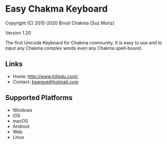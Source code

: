 Easy Chakma Keyboard
======================

Copyright (C) 2015-2020 Bivuti Chakma (Suz Moriz)

Version 1.20

The first Unicode Keyboard for Chakma community. It is easy to use and to input any Chakma complex words even any Chakma spell-bound.

Links
-----
 * Home:     <http://www.hilledu.com/>
 * Contact:  <bsereye@hotmail.com>

Supported Platforms
-------------------
 * Windows
 * iOS
 * macOS
 * Android
 * Web
 * Linux
